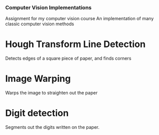 ### Computer Vision Implementations

Assignment for my computer vision course
An implementation of many classic computer vision methods

# Hough Transform Line Detection

Detects edges of a square piece of paper, and finds corners

# Image Warping

Warps the image to straighten out the paper

# Digit detection

Segments out the digits written on the paper.
